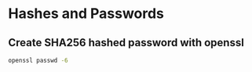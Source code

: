 # Hashes and Passwords

## Create SHA256 hashed password with openssl

```bash
openssl passwd -6
```
